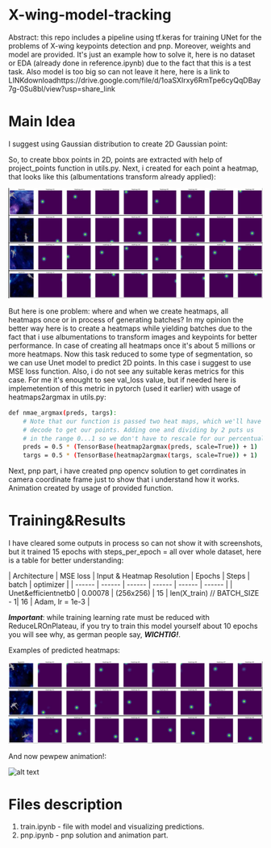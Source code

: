 # X-wing-model-tracking
Abstract: this repo includes a pipeline using tf.keras for training UNet for the problems of X-wing keypoints detection and pnp.
Moreover, weights and model are provided. It's just an example how to solve it, here is no dataset or EDA (already done in reference.ipynb) due to the fact that this is a test task. Also model is too big  so can not leave it here, here is a link to LINKdownloadhttps://drive.google.com/file/d/1oaSXIrxy6RmTpe6cyQqDBay7g-0Su8bl/view?usp=share_link

# Main Idea
I suggest using Gaussian distribution to create 2D Gaussian point:

So, to create bbox points in 2D, points are extracted with help of project_points function in utils.py.
Next, i created for each point a heatmap, that looks like this (albumentations transform already applied):

![alt text](images/heatmaps_ex.jpg)

But here is one problem: where and when we create heatmaps, all heatmaps once or in process of generating batches?
In my opinion the better way here is to create a heatmaps while yielding batches due to the fact that i use albumentations to transform images and keypoints for better performance. In case of creating all heatmaps once it's about 5 millions or more heatmaps.
Now this task reduced to some type of segmentation, so we can use Unet model to predict 2D points. In this case i suggest to use MSE loss function. Also, i do not see any suitable keras metrics for this case. For me it's enought to see val_loss value, but if needed here is implemetention of this metric in pytorch (used it earlier) with usage of heatmaps2argmax in utils.py:

```sh
def nmae_argmax(preds, targs):
    # Note that our function is passed two heat maps, which we'll have to
    # decode to get our points. Adding one and dividing by 2 puts us
    # in the range 0...1 so we don't have to rescale for our percentual change.
    preds = 0.5 * (TensorBase(heatmap2argmax(preds, scale=True)) + 1)
    targs = 0.5 * (TensorBase(heatmap2argmax(targs, scale=True)) + 1)
```

Next, pnp part, i have created pnp opencv solution to get corrdinates in camera coordinate frame just to show that i understand how it works. Animation created by usage of provided function.

# Training&Results

I have cleared some outputs in process so can not show it with screenshots, but it trained 15 epochs with steps_per_epoch = all over whole dataset, here is a table for better understanding:

| Architecture | MSE loss | Input & Heatmap Resolution | Epochs | Steps | batch | optimizer |
| ------ | ------ | ------ | ------ | ------ | ------ |
| Unet&efficientnetb0 | 0.00078 | (256x256)  | 15 | len(X_train) // BATCH_SIZE - 1| 16 | Adam, lr = 1e-3 |

***Important***: while training learning rate must be reduced with ReduceLROnPlateau, if you try to train this model yourself about 10 epochs you will see why, as german people say, ***WICHTIG!***.

Examples of predicted heatmaps: 

![alt text](images/preds_ex.jpg)

And now pewpew animation!:

![alt text](anim.gif)

# Files description

1) train.ipynb - file with model and visualizing predictions.
2) pnp.ipynb - pnp solution and animation part. 

